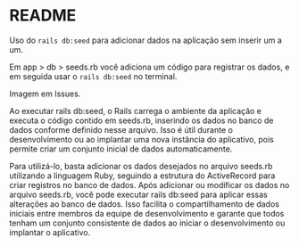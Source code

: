 # README

Uso do `rails db:seed` para adicionar dados na aplicação sem inserir um a um. 

Em app > db > seeds.rb você adiciona um código para registrar os dados, e em seguida usar o `rails db:seed` no terminal. 

Imagem em Issues. 

Ao executar rails db:seed, o Rails carrega o ambiente da aplicação e executa o código contido em seeds.rb, inserindo os dados no banco de dados conforme definido nesse arquivo. Isso é útil durante o desenvolvimento ou ao implantar uma nova instância do aplicativo, pois permite criar um conjunto inicial de dados automaticamente.

Para utilizá-lo, basta adicionar os dados desejados no arquivo seeds.rb utilizando a linguagem Ruby, seguindo a estrutura do ActiveRecord para criar registros no banco de dados. Após adicionar ou modificar os dados no arquivo seeds.rb, você pode executar rails db:seed para aplicar essas alterações ao banco de dados. Isso facilita o compartilhamento de dados iniciais entre membros da equipe de desenvolvimento e garante que todos tenham um conjunto consistente de dados ao iniciar o desenvolvimento ou implantar o aplicativo.
